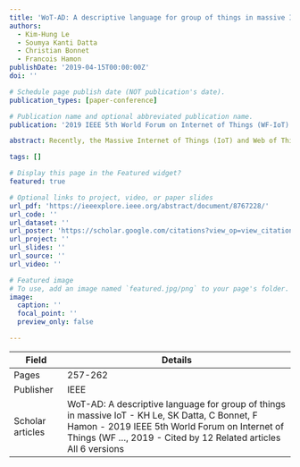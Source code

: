 ```yaml
---
title: 'WoT-AD: A descriptive language for group of things in massive IoT'
authors:
  - Kim-Hung Le
  - Soumya Kanti Datta
  - Christian Bonnet
  - Francois Hamon
publishDate: '2019-04-15T00:00:00Z'
doi: ''

# Schedule page publish date (NOT publication's date).
publication_types: [paper-conference]

# Publication name and optional abbreviated publication name.
publication: '2019 IEEE 5th World Forum on Internet of Things (WF-IoT)'

abstract: Recently, the Massive Internet of Things (IoT) and Web of Things (WoT) are remarkable research fields aiming to facilitate the connectivity, accessibility, and control of the Things by Web standards and technologies for large-scale deployment. In such context, the end-user is capable of simply creating, mashing-up, and presenting the multiple Things to gain high-level information. However, current research approaches much more pay attention to describe a single Thing. The modeling and building the application for the compound objects consisting of groups of Things namely "Asset" are still limited due to the lack of description and seamless integration mechanism. Moreover, the traditional IoT Device Description Language directly installed on device is highly restricted in Massive IoT scenario because of stringent requirements for power consumption and operation cost. In this paper, we introduce the WoT based …

tags: []

# Display this page in the Featured widget?
featured: true

# Optional links to project, video, or paper slides
url_pdf: 'https://ieeexplore.ieee.org/abstract/document/8767228/'
url_code: ''
url_dataset: ''
url_poster: 'https://scholar.google.com/citations?view_op=view_citation&hl=en&user=6bDvWw0AAAAJ&pagesize=100&citation_for_view=6bDvWw0AAAAJ:2osOgNQ5qMEC'
url_project: ''
url_slides: ''
url_source: ''
url_video: ''

# Featured image
# To use, add an image named `featured.jpg/png` to your page's folder.
image:
  caption: ''
  focal_point: ''
  preview_only: false

---
```


|Field|Details|
|-----|-------|
|Pages|257-262|
|Publisher|IEEE|
|Scholar articles|WoT-AD: A descriptive language for group of things in massive IoT - KH Le, SK Datta, C Bonnet, F Hamon - 2019 IEEE 5th World Forum on Internet of Things (WF …, 2019 - Cited by 12 Related articles All 6 versions|
